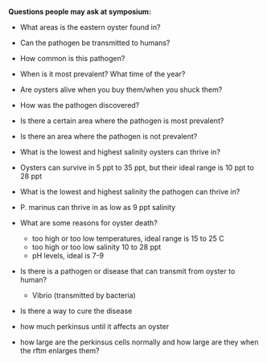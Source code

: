 **Questions people may ask at symposium:**

- What areas is the eastern oyster found in?
- Can the pathogen be transmitted to humans?
- How common is this pathogen?
- When is it most prevalent? What time of the year?
- Are oysters alive when you buy them/when you shuck them?
- How was the pathogen discovered?
- Is there a certain area where the pathogen is most prevalent?
- Is there an area where the pathogen is not prevalent?
- What is the lowest and highest salinity oysters can thrive in?

- Oysters can survive in 5 ppt to 35 ppt, but their ideal range is 10 ppt to 28 ppt 

- What is the lowest and highest salinity the pathogen can thrive in?

- P. marinus can thrive in as low as 9 ppt salinity

- What are some reasons for oyster death?

	- too high or too low temperatures, ideal range is 15 to 25 C
	- too high or too low salinity 10 to 28 ppt
	- pH levels, ideal is 7-9

- Is there is a pathogen or disease that can transmit from oyster to human?
	- Vibrio (transmitted by bacteria)
- Is there a way to cure the disease 
- how much perkinsus until it affects an oyster 
- how large are the perkinsus cells normally and how large are they when the rftm enlarges them?